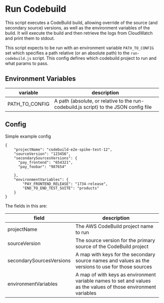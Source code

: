 # Run Codebuild

This script executes a CodeBuild build, allowing override of the source (and secondary source) versions, as well as the environment variables of the build. It will execute the build and then retrieve the logs from CloudWatch and print them to stdout.

This script expects to be run with an environment variable `PATH_TO_CONFIG` set which specifies a path relative (or an absolute path) to the `run-codebuild.js` script. This config defines which codebuild project to run and what params to pass.

## Environment Variables

variable | description
---|---
PATH\_TO\_CONFIG | A path (absolute, or relative to the run-codebuild.js script) to the JSON config file

## Config

Simple example config
```
{
    "projectName": "codebuild-e2e-spike-test-12",
    "sourceVersion": "123456",
    "secondarySourcesVersions": {
      "pay_frontend": "654321",
      "pay_foobar": "987654"
      
    },
    "environmentVariables": {
        "PAY_FRONTEND_RELEASE": "1734-release",
        "END_TO_END_TEST_SUITE": "products"
    }
}
```

The fields in this are:

field | description
---|----
projectName | The AWS CodeBuild project name to run
sourceVersion | The source version for the primary source of the CodeBuild project
secondarySourcesVersions | A map with keys for the secondary source names and values as the versions to use for those sources
environmentVariables | A map of with keys as environment variable names to set and values as the values of those environment variables
